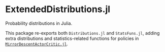 ExtendedDistributions.jl
================
Probability distributions in Julia.

This package re-exports both `Distributions.jl` and `StatsFuns.jl`, adding
extra distributions and statistics-related functions for policies in
[`MirrorDescentActorCritic.jl`](https://github.com/samuelfneumann/MirrorDescentActorCritic.jl).

